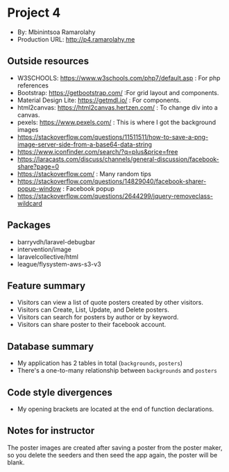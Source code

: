 # Project 4
+ By: Mbinintsoa Ramarolahy
+ Production URL: <http://p4.ramarolahy.me>

## Outside resources
+ W3SCHOOLS: https://www.w3schools.com/php7/default.asp : For php references
+ Bootstrap: https://getbootstrap.com/ :For grid layout and components.
+ Material Design Lite: https://getmdl.io/ : For components.
+ html2canvas: https://html2canvas.hertzen.com/ : To change div into a canvas.
+ pexels: https://www.pexels.com/ : This is where I got the background images
+ https://stackoverflow.com/questions/11511511/how-to-save-a-png-image-server-side-from-a-base64-data-string
+ https://www.iconfinder.com/search/?q=plus&price=free
+ https://laracasts.com/discuss/channels/general-discussion/facebook-share?page=0
+ https://stackoverflow.com/ : Many random tips
+ https://stackoverflow.com/questions/14829040/facebook-sharer-popup-window : Facebook popup
+ https://stackoverflow.com/questions/2644299/jquery-removeclass-wildcard

## Packages
+ barryvdh/laravel-debugbar
+ intervention/image
+ laravelcollective/html
+ league/flysystem-aws-s3-v3

## Feature summary
+ Visitors can view  a list of quote posters created by other visitors.
+ Visitors can Create, List, Update, and Delete posters.
+ Visitors can search for posters by author or by keyword.
+ Visitors can share poster to their facebook account.
  
## Database summary
+ My application has 2 tables in total (`backgrounds`, `posters`)
+ There's a one-to-many relationship between `backgrounds` and `posters`

## Code style divergences
+ My opening brackets are located at the end of function declarations.

## Notes for instructor
The poster images are created after saving a poster from the poster maker, so you delete the seeders and then seed the app again, 
the poster will be blank.
